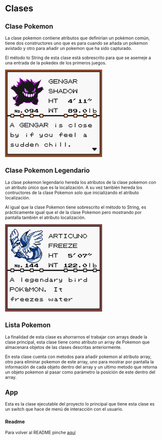 # Clases
## Clase Pokemon

La clase pokemon contiene atributos que definirían un pokémon común, tiene dos constructores uno que es para cuando se añada un pokemon avistado y otro para añadir un pokemon que ha sido capturado.

El método to String de esta clase está sobrescrito para que se asemeje a una entrada de la pokedex de los primeros juegos.

![ejemplo de una entrada de pokedex de uno de los primeros videojuegos de pokemon](../images/gengar.png)

## Clase Pokemon Legendario

La clase pokemon legendario hereda los atributos de la clase pokemon con un atributo único que es la localización. A su vez también hereda los contructores de la clase Pokemon solo que inicializando el atributo localización.

Al igual que la clase Pokemon tiene sobrescrito el método to String, es prácticamente igual que el de la clase Pokemon pero mostrando por pantalla también el atributo localización.

![entrada de pokedex de articuno](../images/articuno.png)

## Lista Pokemon

La finalidad de esta clase es ahorrarnos el trabajar con arrays deade la clase principal, esta clase tiene como atributo un array de Pokemon que almacenara objetos de las clases descritas anteriormente.

En esta clase cuenta con metodos para añadir pokemon al atributo array, otro para eliminar pokemon de este array, uno para mostrar por pantalla la información de cada objeto dentro del array y un ultimo metodo que retorna un objeto pokemon al pasar como parámetro la posición de este dentro del array.

## App

Esta es la clase ejecutable del proyecto lo principal que tiene esta clase es un switch que hace de menú de interacción con el usuario.

### Readme
Para volver al README pinche [aquí](/README.md)